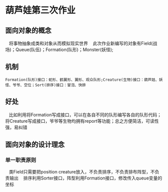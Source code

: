 **葫芦娃第三次作业**
============
## **面向对象的概念**
    将事物抽象成类和对象从而模拟现实世界
    此次作业新编写的对象有Field(战场)；Queue(队伍)；Formation(队形)；Monster(妖怪);
## **机制**
    Formation(队形)接口：蛇形、鹤翼形、翼形、观众队形;Creature(生物)接口：葫芦娃、妖怪、爷爷、空位；Sort(排序)接口：冒泡、快排
## **好处**
    比如利用将Formation写成接口，可以在各自不同的队形编写各自的队形代码；将Creature写成接口，爷爷等生物均拥有report等功能；总之方便简洁，可读性强，易纠错
## 面向对象的设计理念
### 单一职责原则  
    类Field只需要把position creature放入，不负责排序，不负责排布阵型，不负责输出
    排序利用Sorter接口，阵型利用Formation接口，修改传入queue变量的坐标
